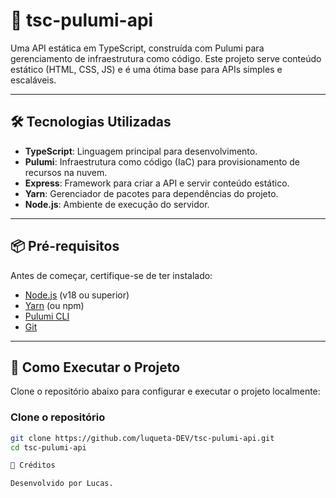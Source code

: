 # 🚀 tsc-pulumi-api

Uma API estática em TypeScript, construída com Pulumi para gerenciamento de infraestrutura como código. Este projeto serve conteúdo estático (HTML, CSS, JS) e é uma ótima base para APIs simples e escaláveis.

---

## 🛠️ Tecnologias Utilizadas

- **TypeScript**: Linguagem principal para desenvolvimento.
- **Pulumi**: Infraestrutura como código (IaC) para provisionamento de recursos na nuvem.
- **Express**: Framework para criar a API e servir conteúdo estático.
- **Yarn**: Gerenciador de pacotes para dependências do projeto.
- **Node.js**: Ambiente de execução do servidor.

---

## 📦 Pré-requisitos

Antes de começar, certifique-se de ter instalado:

- [Node.js](https://nodejs.org/) (v18 ou superior)
- [Yarn](https://yarnpkg.com/) (ou npm)
- [Pulumi CLI](https://www.pulumi.com/docs/get-started/install/)
- [Git](https://git-scm.com/)

---

## 🚀 Como Executar o Projeto

Clone o repositório abaixo para configurar e executar o projeto localmente:

###  Clone o repositório

```bash
git clone https://github.com/luqueta-DEV/tsc-pulumi-api.git
cd tsc-pulumi-api

🙌 Créditos

Desenvolvido por Lucas.
